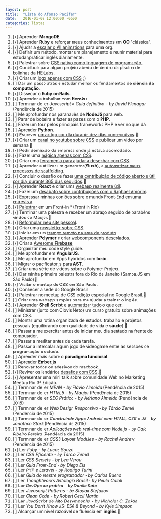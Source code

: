 ```yaml
---
layout: post
title:  "Lista do Afonso Pacifer"
date:   2016-01-09 12:00:00 -0500
categories: listas
---
```


1. [x] Aprender **MongoDB**.
1. [x] Aprender **Ruby** e reforçar meus conhecimentos em **OO** "clássica".
1. [x] Ajudar a [escalar o All animations](https://github.com/all-animation/all-animation/issues/19) para uma org.
1. [x] Definir um método, montar um planejamento e reunir material para estudar/práticar inglês diáriamente.
1. [x] Palestrar sobre [CSS nativo como linguagem de programação.](https://speakerdeck.com/afonsopacifer/css-as-a-programing-language)
1. [x] Contribuir para algum projeto aberto de dentro da piscina de bolinhas da HE:Labs.
1. [x] Criar um [jogo apenas com CSS](https://github.com/afonsopacifer/egg-emergency) ;)
1. [ ] Dar um passo atrás e estudar melhor os fundamentos de **ciência da computação**.
1. [x] Dissecar o **Ruby on Rails**.
1. [x] Aprender a trabalhar com **Heroku**.
1. [ ] Terminar de ler *Javascript o Guia definitivo - by David Flanagan* (Pendência de 2015)
1. [ ] Me aprofundar nos paranauês de **NodeJS** para web.
1. [ ] Parar de bobeira e fazer as pazes com o **PHP**.
1. [ ] Fazer um tour pelos principais frameworks PHP e ver no que dá.
1. [ ] Aprender **Python**.
1. [x] Escrever [um artigo por dia durante dez dias consecutivos](http://codepen.io/afonsopacifer/posts/popular/?grid_type=list).:sparkling_heart:
1. [x] Criar um [canal no youtube sobre CSS](https://www.youtube.com/channel/UC9d_htYmYYFUXB2vBKx4NgA) e publicar um video por semana.:sparkling_heart:
1. [x] Pedir demissão da empresa onde já estava acomodado.
1. [x] Fazer uma [mágica apenas com CSS](http://afonsopacifer.github.io/css-magic/).
1. [x] Criar uma [ferramenta para ajudar a desenhar com CSS](https://github.com/afonsopacifer/da-vinci-css).
1. [x] Aprender a utilizar um generator(**Slush**), e [automatizar meus processos de scaffolding](https://github.com/search?q=user%3Aafonsopacifer+slush).
1. [x] Concluir o desafio de fazer [uma contribuição de código aberto e útil por dia, durante 365 dias seguidos](https://github.com/afonsopacifer/commit-wars).:sparkling_heart:
1. [x] Aprender **React** e criar uma [webapp realmente útil](http://afonsopacifer.github.io/react-pomodoro/).
1. [x] Fazer um [desabafo sobre contribuições com o Raphael Amorim](https://www.youtube.com/watch?v=n9967Iw6Ql0).
1. [x] Expressar minhas opniões sobre o mundo Front-End em uma [entrevista](https://www.youtube.com/watch?v=ck7pYoDDD5s).
1. [x] [Palestrar](https://speakerdeck.com/afonsopacifer/o-que-ha-de-novo-no-html5-dot-1) em um Front-in * (Front in Rio)
1. [x] Terminar uma palestra e receber um abraço seguido de parabéns vindos do Maujor.:sparkling_heart:
1. [x] [Reformular meu site pessoal](http://afonsopacifer.com/).
1. [x] Criar uma [newsletter sobre CSS](http://us13.campaign-archive1.com/?u=1a0f9fcb157dd48548cf5b618&id=1845db2d7d&e=[UNIQID]).
1. [x] Iniciar em um [trampo remoto na area de produto](https://github.com/nutriotos).
1. [x] Aprender **Polymer** e criar [webcomponents descolados](https://customelements.io/afonsopacifer).
1. [x] Criar a [Awesome **Firebase**](https://github.com/afonsopacifer/awesome-firebase).
1. [ ] Organizar meu code style guide.
1. [ ] Me aprofundar em **AngularJS**.
1. [ ] Me aprofundar em Apps hybridos com **Ionic**.
1. [ ] Migrar o pacificator.js para **AST**.
1. [ ] Criar uma série de videos sobre o Polymer Project.
1. [x] Dar minha primeira palestra fora do Rio de Janeiro (Sampa.JS em São Paulo):sparkling_heart:
1. [x] Visitar o meetup de CSS em São Paulo.
1. [x] Conhecer a sede do Google Brasil.
1. [x] Palestrar no meetup de CSS edição especial no Google Brasil.:sparkling_heart:
1. [ ] Criar uma webapp simples para me ajudar a treinar o inglês.
1. [x] Aprender **Shell Script** e [automatizar tudo](https://github.com/afonsopacifer/friday) o que der.
1. [ ] Ministrar (junto com Clovis Neto) um curso gratuito sobre animações com CSS.
1. [ ] Montar uma rotina organizada de estudos, trabalho e projetos pessoais (equilibrando com qualidade de vida e **sáude**).:sparkling_heart:
1. [ ] Passar a me exercitar antes de iniciar meu dia sentado na frente do computador.
1. [ ] Passar a meditar antes de cada tarefa.
1. [ ] Passar a intercalar algum jogo de videogame entre as sessoes de programação e estudo.
1. [ ] Aprender mais sobre o **paradigma funcional**.
1. [ ] Aprender **Ember.js**
1. [ ] Renovar todos os adesivos do macbook.
1. [x] Reviver os lendários [desafios com CSS](http://afonsopacifer.com/challenges.html).:sparkling_heart:
1. [x] Apresentar uma mini talk sobre comunidade Web no Marketing Meetup Rio 3ª Edição.
1. [ ] Terminar de ler *MEAN - by Flávio Almeida* (Pendência de 2015)
1. [ ] Terminar de ler *HTML5 - by Maujor* (Pendência de 2015)
1. [ ] Terminar de ler *SEO Prático - by Adriano Almeida* (Pendência de 2015)
1. [ ] Terminar de ler *Web Design Responsivo - by Tárcio Zemel* (Pendência de 2015)
1. [ ] Terminar de ler *Construindo Apps Android com HTML, CSS e JS - by Jonathan Stark* (Pendência de 2015)
1. [ ] Terminar de ler *Aplicações web real-time com Node.js - by Caio Ribeiro Pereira* (Pendência de 2015)
1. [ ] Terminar de ler *CSS3 Layout Modules - by Rachel Andrew* (Pendência de 2015)
1. [x] Ler *Ruby - by Lucas Souza*
1. [ ] Ler *CSS Eficiente - by Tárcio Zemel*
1. [ ] Ler *CSS Secrets - by Lea Verou*
1. [ ] Ler *Guia Front-End - by Diego Eis*
1. [ ] Ler *PHP e Laravel - by Rodrigo Turini*
1. [ ] Ler *Guia do mestre programador - by Carlos Bueno*
1. [ ] Ler *Thoughtworks Antologia Brasil - by Paulo Caroli*
1. [ ] Ler *DevOps na prática - by Danilo Sato*
1. [ ] Ler *Javascript Patterns - by Stoyan Stefanov*
1. [ ] Ler *Clean Code - by Robert Cecil Martin*
1. [ ] Ler *JavaScript de Alto Desempenho - by Nicholas C. Zakas*
1. [ ] Ler *You Don't Know JS: ES6 & Beyond - by Kyle Simpson*
1. [ ] Alcançar um nível razoável de fluência em **inglês**.:sparkling_heart:
